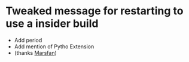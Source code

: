 # Tweaked message for restarting to use a insider build

* Add period
* Add mention of Pytho Extension
* (thanks [Marsfan](https://github.com/Marsfan))
